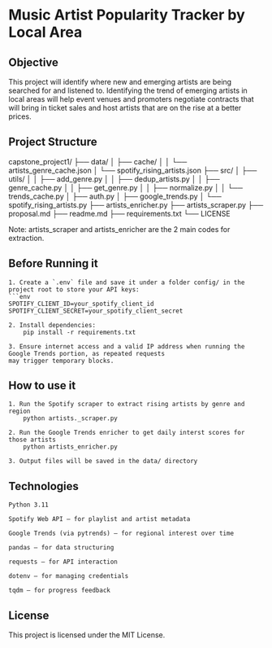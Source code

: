 # Music Artist Popularity Tracker by Local Area

## Objective

This project will identify where new and emerging artists are being searched for and listened to. Identifying 
the trend of emerging artists in local areas will help event venues and promoters negotiate contracts
that will bring in ticket sales and host artists that are on the rise at a better prices.

## Project Structure

capstone_project1/
├── data/
│   ├── cache/
│   │   └── artists_genre_cache.json
│   └── spotify_rising_artists.json
├── src/
│   ├── utils/
│   │   ├── add_genre.py
│   │   ├── dedup_artists.py
│   │   ├── genre_cache.py
│   │   ├── get_genre.py
│   │   ├── normalize.py
│   │   └── trends_cache.py
│   ├── auth.py
│   ├── google_trends.py
│   └── spotify_rising_artists.py
├── artists_enricher.py
├── artists_scraper.py
├── proposal.md
├── readme.md
├── requirements.txt
└── LICENSE

Note: artists_scraper and artists_enricher are the 2 main codes for extraction.

## Before Running it

    1. Create a `.env` file and save it under a folder config/ in the project root to store your API keys:
    ```env
    SPOTIFY_CLIENT_ID=your_spotify_client_id
    SPOTIFY_CLIENT_SECRET=your_spotify_client_secret
    
    2. Install dependencies:
        pip install -r requirements.txt

    3. Ensure internet access and a valid IP address when running the Google Trends portion, as repeated requests 
    may trigger temporary blocks.

## How to use it

    1. Run the Spotify scraper to extract rising artists by genre and region
        python artists._scraper.py
    
    2. Run the Google Trends enricher to get daily interst scores for those artists
        python artists_enricher.py

    3. Output files will be saved in the data/ directory

## Technologies

    Python 3.11

    Spotify Web API – for playlist and artist metadata

    Google Trends (via pytrends) – for regional interest over time

    pandas – for data structuring

    requests – for API interaction

    dotenv – for managing credentials

    tqdm – for progress feedback

## License

This project is licensed under the MIT License.
